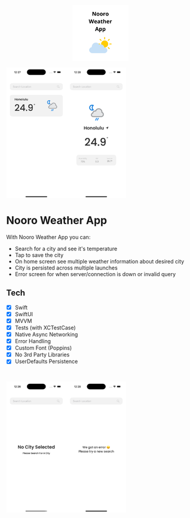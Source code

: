 <p align="center">
    <img src="screenshots/appIcon.png" height="150">
</p>

<img src="screenshots/search.png" height="350"><img src="screenshots/weatherView.png" height="350"><br>

# Nooro Weather App

With Nooro Weather App you can:

- Search for a city and see it's temperature
- Tap to save the city
- On home screen see multiple weather information about desired city
- City is persisted across multiple launches
- Error screen for when server/connection is down or invalid query

## Tech

- [x] Swift
- [x] SwiftUI
- [x] MVVM
- [x] Tests (with XCTestCase)
- [x] Native Async Networking
- [x] Error Handling
- [x] Custom Font (Poppins)
- [x] No 3rd Party Libraries
- [x] UserDefaults Persistence

<br>

<img src="screenshots/noDataView.png" height="350"><img src="screenshots/error.png" height="350">
